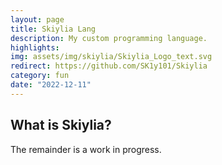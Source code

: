 ```yaml
---
layout: page
title: Skiylia Lang
description: My custom programming language.
highlights:
img: assets/img/skiylia/Skiylia_Logo_text.svg
redirect: https://github.com/SK1y101/Skiylia
category: fun
date: "2022-12-11"
---
```


## What is Skiylia?
The remainder is a work in progress.
